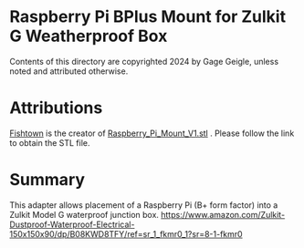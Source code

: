 # Raspberry Pi BPlus Mount for Zulkit G Weatherproof Box
Contents of this directory are copyrighted 2024 by Gage Geigle, unless noted 
and attributed otherwise.

# Attributions
[Fishtown](https://www.printables.com/@Fishtown_327933) is the creator of 
[Raspberry_Pi_Mount_V1.stl](https://www.printables.com/model/253933-simple-raspberry-pi-mount)
. Please follow the link to obtain the STL file.

# Summary
This adapter allows placement of a Raspberry Pi (B+ form factor) into a Zulkit 
Model G waterproof junction box.
https://www.amazon.com/Zulkit-Dustproof-Waterproof-Electrical-150x150x90/dp/B08KWD8TFY/ref=sr_1_fkmr0_1?sr=8-1-fkmr0

